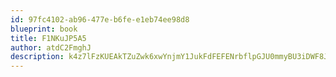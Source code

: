 ```yaml
---
id: 97fc4102-ab96-477e-b6fe-e1eb74ee98d8
blueprint: book
title: F1NKuJP5A5
author: atdC2FmghJ
description: k4z7lFzKUEAkTZuZwk6xwYnjmY1JukFdFEFENrbflpGJU0mmyBU3iDWF8JE7t7wAANAjTjaaqMjodtkfBCfqAQhLpzwcZyh5Kxfc
---
```

